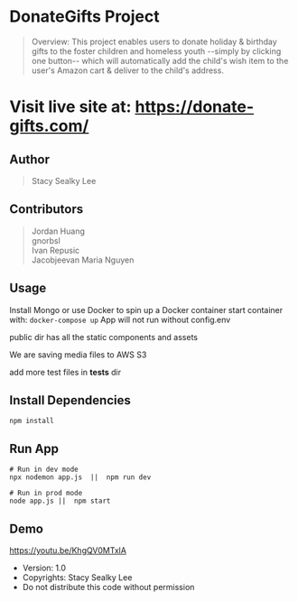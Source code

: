 # DonateGifts Project

> Overview: This project enables users to donate holiday & birthday gifts to the foster children and homeless youth --simply by clicking one button-- which will automatically add the child's wish item to the user's Amazon cart & deliver to the child's address.

# Visit live site at: https://donate-gifts.com/

## Author

> Stacy Sealky Lee

## Contributors

> Jordan Huang  
> gnorbsl  
> Ivan Repusic  
> Jacobjeevan 
> Maria Nguyen

## Usage

Install Mongo or use Docker to spin up a Docker container
start container with:
`docker-compose up`
App will not run without config.env

public dir has all the static components and assets 

We are saving media files to AWS S3

add more test files in __tests__ dir

## Install Dependencies

```
npm install
```

## Run App

```
# Run in dev mode
npx nodemon app.js  ||  npm run dev 

# Run in prod mode
node app.js ||  npm start 
```

## Demo

https://youtu.be/KhgQV0MTxlA

- Version: 1.0
- Copyrights: Stacy Sealky Lee
- Do not distribute this code without permission
